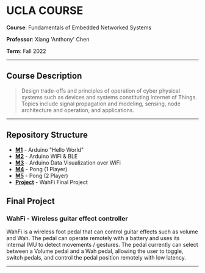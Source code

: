 # UCLA COURSE

**Course**: Fundamentals of Embedded Networked Systems

**Professor**: Xiang 'Anthony' Chen

**Term**: Fall 2022

---

## Course Description

> Design trade-offs and principles of operation of cyber physical systems such as devices and systems constituting Internet of Things. Topics include signal propagation and modeling, sensing, node architecture and operation, and applications.

---

## Repository Structure

- [**M1**](M1/) - Arduino "Hello World"
- [**M2**](M2/) - Arduino WiFi & BLE
- [**M3**](M3/) - Arduino Data Visualization over WiFi
- [**M4**](M4/) - Pong (1 Player)
- [**M5**](M5/) - Pong (2 Player)
- [**Project**](Project/) - WahFi Final Project

## Final Project

### WahFi - Wireless guitar effect controller

WahFi is a wireless foot pedal that can control guitar effects such as volume and Wah. The pedal can operate remotely with a battery and uses its internal IMU to detect movements / gestures. The pedal currently can select between a Volume pedal and a Wah pedal, allowing the user to toggle, switch pedals, and control the pedal position remotely with low latency.

---
